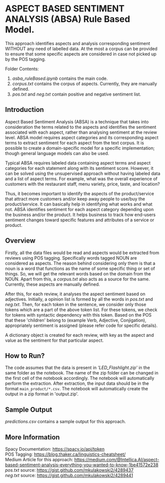 # ASPECT BASED SENTIMENT ANALYSIS (ABSA) Rule Based Model.

This approach identifies aspects and analysis corresponding sentiment WITHOUT any need of labelled data. At the most a corpus can be provided to ensure that some specific aspects are considered in case not picked up by the POS tagging.

Folder Contents:
1) *asba_ruleBased.ipynb* contains the main code.
2) *corpus.txt* contains the corpus of aspects. Currently, they are manually defined.
3) *pos.txt* and *neg.txt* contain positive and negative sentiment list.


## Introduction

Aspect Based Sentiment Analysis (ABSA) is a technique that takes into consideration the terms related to the aspects and identifies the sentiment associated with each aspect, rather than analysing sentiment at the review level. ABSA model requires aspect categories and its corresponding aspect terms to extract sentiment for each aspect from the text corpus. It is possible to create a domain-specific model for a specific implementation; though general language models can also be used.

Typical ABSA requires labeled data containing aspect terms and aspect categories for each statement along with its sentiment score. However, it can be solved using the unsupervised approach without having labeled data and a list of aspect terms. For example, what was the overall experience of customers with the restaurant staff, menu variety, price, taste, and location?

Thus, it becomes important to identify the aspects of the product/service that attract more customers and/or keep away people to use/buy the product/service. It can basically help in identifying what works and what not. ABSA identifies sentiment for each aspect category depending upon the business and/or the product. It helps business to track how end-users sentiment changes toward specific features and attributes of a service or product.

## Overview

Firstly, all the data files would be read and aspects would be extracted from reviews using POS tagging. Specifically words tagged NOUN are considered as aspects. The reason behind considering only them is that a noun is a word that functions as the name of some specific thing or set of things. So, we will get the relevant words based on the domain from the NOUN. Apart from this, a *corpus.txt* also acts as a source for the same. Currently, these aspects are manually defined.

After this, for each review, it analyses the aspect sentiment based on adjectives. Initially, a opinion list is formed by all the words in *pos.txt* and *neg.txt*. Then, for each token in the sentence, we consider only those tokens which are a part of the above token list. For these tokens, we check for tokens with syntactic dependency with this token. Based on the POS that these 'children' belong to (example Verb, Adjective, Conjigation), appropriately sentiment is assigned (please refer code for specific details).

A dictionary object is created for each review, with key as the aspect and value as the sentiment for that particular aspect.

## How to Run?

The code assumes that the data is present in *'LED_Flashlight.zip'* in the same folder as the notebook. The name of the zip folder can be changed in the first cell of the notebook accordingly. The notebook will automatically perform the extraction. After extraction, the input data should be in the format ```main_product/*.csv```.
The notebook will automatically create the output in a zip format in 'output.zip'.

## Sample Output
*predictions.csv* contains a sample output for this approach.

## More Information

Spacy Documentation: https://spacy.io/api/token <br>
POS Tagging: https://blog.thaker.ca/linguistics-cheatsheet/ <br>
Medium Article for this approach: https://medium.com/@Intellica.AI/aspect-based-sentiment-analysis-everything-you-wanted-to-know-1be41572e238 <br>
*pos.txt* source: https://gist.github.com/mkulakowski2/4289437 <br>
*neg.txt* source: https://gist.github.com/mkulakowski2/4289441
